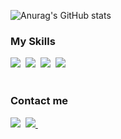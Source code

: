 ![Anurag's GitHub stats](https://github-readme-stats.vercel.app/api?username=H0onnn&show_icons=true&theme=radical)

  <h3><b>My Skills</b></h3>
  <div>
    <img src="https://img.shields.io/badge/JavaScript-F7DF1E?style=for-the-badge&logo=javascript&logoColor=black"/>&nbsp
    <img src="https://img.shields.io/badge/TypeScript-3178C6?style=for-the-badge&logo=TypeScript&logoColor=black"/>&nbsp
    <img src="https://img.shields.io/badge/react-61DAFB?style=for-the-badge&logo=react&logoColor=black"/>&nbsp
    <img src="https://img.shields.io/badge/Next.js-000000?style=for-the-badge&logo=Next.js&logoColor=white"/>&nbsp
    <br />
    <br />
  </div>
  <h3>Contact me</h3>  
  <div>
    <a href="mailto:dukei201248@gmail.com" target="_blank"><img src="https://img.shields.io/badge/dukei201248@gmail.com-EA4335?style=flat-square&logo=Gmail&logoColor=white"/></a>&nbsp
  <a href="https://www.instagram.com/h0o_nii/" target="_blank"><img src="https://img.shields.io/badge/h0o_nii-E4405F?style=flat-square&logo=instagram&logoColor=white"/>&nbsp
  </div>
<!--
**H0onnn/H0onnn** is a ✨ _special_ ✨ repository because its `README.md` (this file) appears on your GitHub profile.

Here are some ideas to get you started:

- 🔭 I’m currently working on ...
- 🌱 I’m currently learning ...
- 👯 I’m looking to collaborate on ...
- 🤔 I’m looking for help with ...
- 💬 Ask me about ...
- 📫 How to reach me: ...
- 😄 Pronouns: ...
- ⚡ Fun fact: ...
-->
